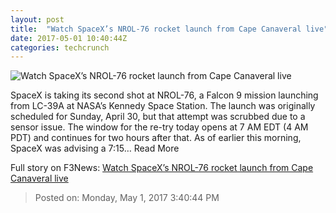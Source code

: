 ```yaml
---
layout: post
title:  "Watch SpaceX’s NROL-76 rocket launch from Cape Canaveral live"
date: 2017-05-01 10:40:44Z
categories: techcrunch
---
```


![Watch SpaceX’s NROL-76 rocket launch from Cape Canaveral live](https://tctechcrunch2011.files.wordpress.com/2017/05/spacex_2017-may-01.jpg?w=764&h=400&crop=1)

SpaceX is taking its second shot at NROL-76, a Falcon 9 mission launching from LC-39A at NASA’s Kennedy Space Station. The launch was originally scheduled for Sunday, April 30, but that attempt was scrubbed due to a sensor issue. The window for the re-try today opens at 7 AM EDT (4 AM PDT) and continues for two hours after that. As of earlier this morning, SpaceX was advising a 7:15… Read More


Full story on F3News: [Watch SpaceX’s NROL-76 rocket launch from Cape Canaveral live](http://www.f3nws.com/n/NADVBE)

> Posted on: Monday, May 1, 2017 3:40:44 PM
